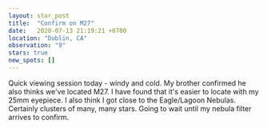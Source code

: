 ```yaml
---
layout: star_post
title:  "Confirm on M27"
date:   2020-07-13 21:19:21 +0700
location: "Dublin, CA"
observation: "9"
stars: true
new_spots: []
---
```


Quick viewing session today - windy and cold. My brother confirmed he also thinks we've located M27. I have found that it's easier to locate with my 25mm eyepiece. I also think I got close to the Eagle/Lagoon Nebulas. Certainly clusters of many, many stars. Going to wait until my nebula filter arrives to confirm.